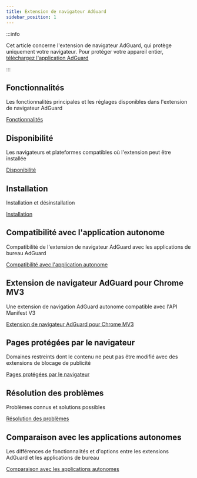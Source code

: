 ```yaml
---
title: Extension de navigateur AdGuard
sidebar_position: 1
---
```


:::info

Cet article concerne l'extension de navigateur AdGuard, qui protège uniquement votre navigateur. Pour protéger votre appareil entier, [téléchargez l'application AdGuard](https://adguard.com/download.html?auto=true)

:::

## Fonctionnalités

Les fonctionnalités principales et les réglages disponibles dans l'extension de navigateur AdGuard

[Fonctionnalités](/adguard-browser-extension/features)

## Disponibilité

Les navigateurs et plateformes compatibles où l'extension peut être installée

[Disponibilité](/adguard-browser-extension/availability)

## Installation

Installation et désinstallation

[Installation](/adguard-browser-extension/installation)

## Compatibilité avec l'application autonome

Compatibilité de l'extension de navigateur AdGuard avec les applications de bureau AdGuard

[Compatibilité avec l'application autonome](/adguard-browser-extension/compatibility)

## Extension de navigateur AdGuard pour Chrome MV3

Une extension de navigation AdGuard autonome compatible avec l'API Manifest V3

[Extension de navigateur AdGuard pour Chrome MV3](/adguard-browser-extension/mv3-version/)

## Pages protégées par le navigateur

Domaines restreints dont le contenu ne peut pas être modifié avec des extensions de blocage de publicité

[Pages protégées par le navigateur](/adguard-browser-extension/protected-pages)

## Résolution des problèmes

Problèmes connus et solutions possibles

[Résolution des problèmes](/adguard-browser-extension/solving-problems)

## Comparaison avec les applications autonomes

Les différences de fonctionnalités et d'options entre les extensions AdGuard et les applications de bureau

[Comparaison avec les applications autonomes](/adguard-browser-extension/comparison-standalone)
